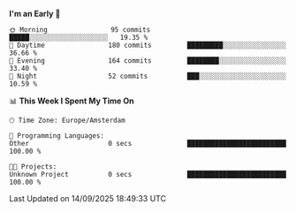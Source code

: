 <!--START_SECTION:waka-->
**I'm an Early 🐤** 

```text
🌞 Morning                95 commits          █████░░░░░░░░░░░░░░░░░░░░   19.35 % 
🌆 Daytime                180 commits         █████████░░░░░░░░░░░░░░░░   36.66 % 
🌃 Evening                164 commits         ████████░░░░░░░░░░░░░░░░░   33.40 % 
🌙 Night                  52 commits          ███░░░░░░░░░░░░░░░░░░░░░░   10.59 % 
```


📊 **This Week I Spent My Time On** 

```text
🕑︎ Time Zone: Europe/Amsterdam

💬 Programming Languages: 
Other                    0 secs              █████████████████████████   100.00 % 

🐱‍💻 Projects: 
Unknown Project          0 secs              █████████████████████████   100.00 % 
```


 Last Updated on 14/09/2025 18:49:33 UTC
<!--END_SECTION:waka-->
